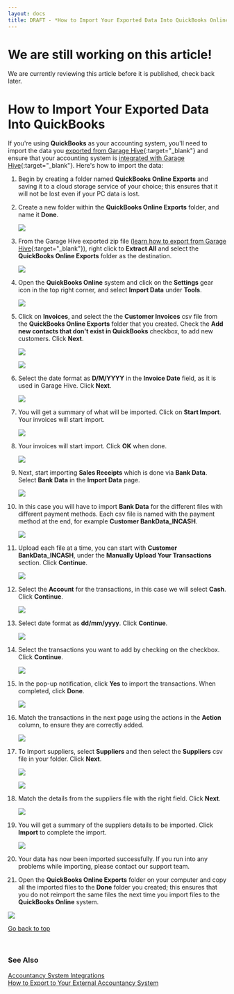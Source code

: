 ```yaml
---
layout: docs
title: DRAFT - *How to Import Your Exported Data Into QuickBooks Online
---
```


<a name="top"></a>

# We are still working on this article!
We are currently reviewing this article before it is published, check back later.

# How to Import Your Exported Data Into QuickBooks
If you're using **QuickBooks** as your accounting system, you'll need to import the data you [exported from Garage Hive](garagehive-finance-accountancy-export.html){:target="_blank"} and ensure that your accounting system is [integrated with Garage Hive](garagehive-quickbooks-online-integration.html){:target="_blank"}. Here's how to import the data:
1. Begin by creating a folder named **QuickBooks Online Exports** and saving it to a cloud storage service of your choice; this ensures that it will not be lost even if your PC data is lost.
1. Create a new folder within the **QuickBooks Online Exports** folder, and name it **Done**.

   ![](media/garagehive-import-exported-data-to-quickbooks-online1.png)

1. From the Garage Hive exported zip file ([learn how to export from Garage Hive](garagehive-finance-accountancy-export.html){:target="_blank"}), right click to **Extract All** and select the **QuickBooks Online Exports** folder as the destination.

   ![](media/garagehive-import-exported-data-to-quickbooks-online2.png)

1. Open the **QuickBooks Online** system and click on the **Settings** gear icon in the top right corner, and select **Import Data** under **Tools**.

   ![](media/garagehive-import-exported-data-to-quickbooks-online3.png)

1. Click on **Invoices**, and select the the **Customer Invoices** csv file from the **QuickBooks Online Exports** folder that you created. Check the **Add new contacts that don't exist in QuickBooks** checkbox, to add new customers. Click **Next**.

   ![](media/garagehive-import-exported-data-to-quickbooks-online4.png)

   ![](media/garagehive-import-exported-data-to-quickbooks-online5.png)

1. Select the date format as **D/M/YYYY** in the **Invoice Date** field, as it is used in Garage Hive. Click **Next**.

   ![](media/garagehive-import-exported-data-to-quickbooks-online6.png)

1. You will get a summary of what will be imported. Click on **Start Import**. Your invoices will start import.

   ![](media/garagehive-import-exported-data-to-quickbooks-online7.png)

1. Your invoices will start import. Click **OK** when done.

   ![](media/garagehive-import-exported-data-to-quickbooks-online8.png)

1. Next, start importing **Sales Receipts** which is done via **Bank Data**. Select **Bank Data** in the **Import Data** page.

   ![](media/garagehive-import-exported-data-to-quickbooks-online9.png)

1. In this case you will have to import **Bank Data** for the different files with different payment methods. Each csv file is named with the payment method at the end, for example **Customer BankData_INCASH**.

   ![](media/garagehive-import-exported-data-to-quickbooks-online10.png)

1. Upload each file at a time, you can start with **Customer BankData_INCASH**, under the **Manually Upload Your Transactions** section. Click **Continue**.

   ![](media/garagehive-import-exported-data-to-quickbooks-online11.png)

1. Select the **Account** for the transactions, in this case we will select **Cash**. Click **Continue**.

   ![](media/garagehive-import-exported-data-to-quickbooks-online12.png)

1. Select date format as **dd/mm/yyyy**. Click **Continue**.
   
   ![](media/garagehive-import-exported-data-to-quickbooks-online13.png)

1. Select the transactions you want to add by checking on the checkbox. Click **Continue**.

   ![](media/garagehive-import-exported-data-to-quickbooks-online14.png)

1. In the pop-up notification, click **Yes** to import the transactions. When completed, click **Done**.

   ![](media/garagehive-import-exported-data-to-quickbooks-online15.png)

1. Match the transactions in the next page using the actions in the **Action** column, to ensure they are correctly added.

   ![](media/garagehive-import-exported-data-to-quickbooks-online16.png)

1. To Import suppliers, select **Suppliers** and then select the **Suppliers** csv file in your folder. Click **Next**.

   ![](media/garagehive-import-exported-data-to-quickbooks-online17.png)

   ![](media/garagehive-import-exported-data-to-quickbooks-online18.png)

1. Match the details from the suppliers file with the right field. Click **Next**.

   ![](media/garagehive-import-exported-data-to-quickbooks-online19.png)

1. You will get a summary of the suppliers details to be imported. Click **Import** to complete the import.

   ![](media/garagehive-import-exported-data-to-quickbooks-online20.png)

1.  Your data has now been imported successfully. If you run into any problems while importing, please contact our support team.
1.  Open the **QuickBooks Online Exports** folder on your computer and copy all the imported files to the **Done** folder you created; this ensures that you do not reimport the same files the next time you import files to the **QuickBooks Online** system.

   ![](media/garagehive-import-exported-data-to-quickbooks-online25.png)

[Go back to top](#top)

<br>

### **See Also**

[Accountancy System Integrations](garagehive-external-accountancy-integration.html) \
[How to Export to Your External Accountancy System](garagehive-finance-accountancy-export.html)